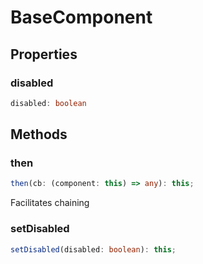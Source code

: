 # BaseComponent



## Properties

### disabled

```ts
disabled: boolean
```




## Methods

### then

```ts
then(cb: (component: this) => any): this;
```

Facilitates chaining

### setDisabled

```ts
setDisabled(disabled: boolean): this;
```



